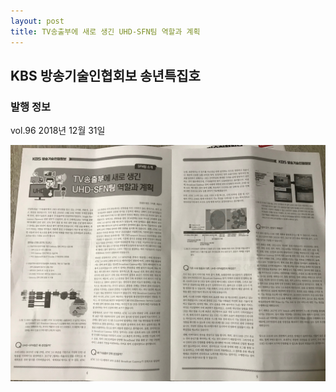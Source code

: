 ```yaml
---
layout: post
title: TV송출부에 새로 생긴 UHD-SFN팀 역할과 계획
---
```


## KBS 방송기술인협회보 송년특집호

### 발행 정보
vol.96
2018년 12월 31일 

![그림 1](/images/KBSBETA201812.JPG)
